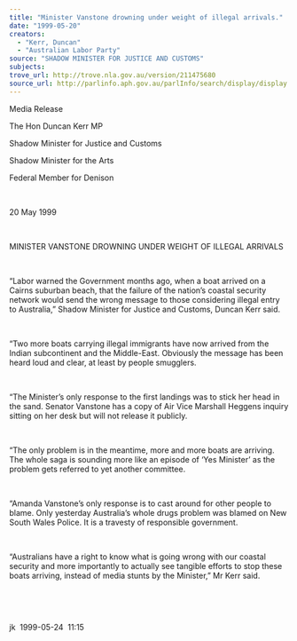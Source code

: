```yaml
---
title: "Minister Vanstone drowning under weight of illegal arrivals."
date: "1999-05-20"
creators:
  - "Kerr, Duncan"
  - "Australian Labor Party"
source: "SHADOW MINISTER FOR JUSTICE AND CUSTOMS"
subjects:
trove_url: http://trove.nla.gov.au/version/211475680
source_url: http://parlinfo.aph.gov.au/parlInfo/search/display/display.w3p;query=Id%3A%22media/pressrel/21906%22
---
```


   

  Media Release

  The Hon Duncan Kerr MP

  Shadow Minister for Justice and Customs

  Shadow Minister for the Arts

  Federal Member for Denison

  

 20 May 1999

  

  MINISTER VANSTONE DROWNING UNDER WEIGHT OF 
ILLEGAL ARRIVALS

  

  “Labor warned the Government months ago, when  a boat arrived 
on a Cairns suburban beach, that the failure of the nation’s coastal 
security network would send the wrong message to those considering illegal 
entry to Australia,” Shadow Minister for Justice and Customs, Duncan 
Kerr said.

  

 “Two more boats carrying illegal immigrants have 
now arrived from the Indian subcontinent and the Middle-East. Obviously 
the message has been heard loud and clear, at least by people smugglers.

  

 “The Minister’s only response to the first landings 
was to stick her head in the sand. Senator Vanstone has a copy of Air 
Vice Marshall Heggens inquiry sitting on her desk but will not release 
it publicly.

  

 “The only problem is in the meantime, more and more 
boats are arriving. The whole saga is sounding more like an episode 
of ‘Yes Minister’ as the problem gets referred to yet another committee.

  

 “Amanda Vanstone’s only response is to cast around 
for other people to blame. Only yesterday Australia’s whole drugs 
problem was blamed on New South Wales Police. It is a travesty of responsible 
government.

  

 “Australians have a right to know what is going 
wrong with our coastal security and more importantly to actually see 
tangible efforts to stop these boats arriving, instead of media stunts 
by the Minister,” Mr Kerr said.

  

  

  jk  1999-05-24  11:15

